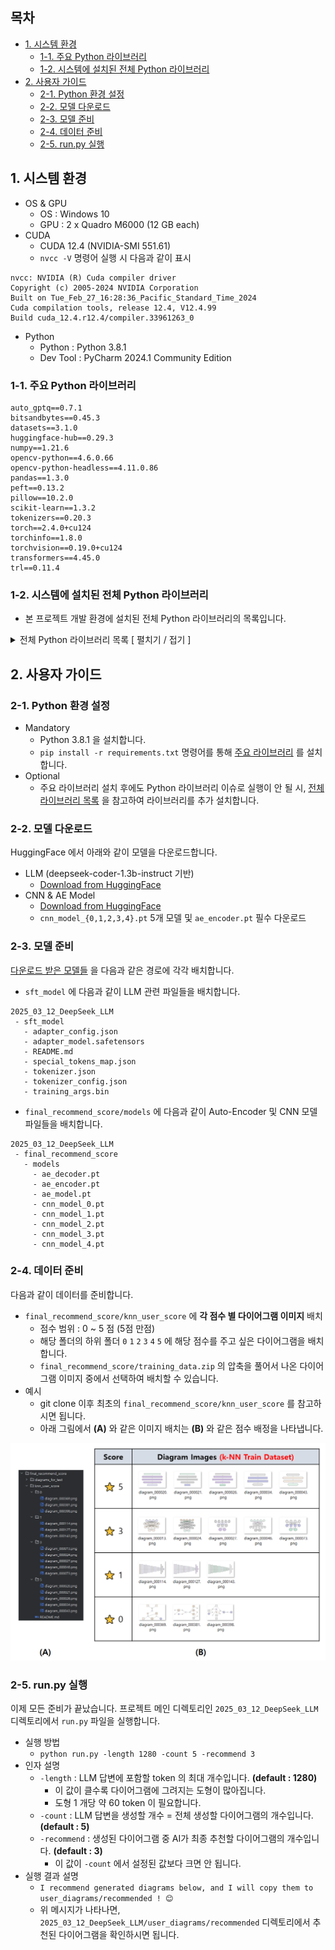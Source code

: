 ## 목차

* [1. 시스템 환경](#1-시스템-환경)
  * [1-1. 주요 Python 라이브러리](#1-1-주요-python-라이브러리)
  * [1-2. 시스템에 설치된 전체 Python 라이브러리](#1-2-시스템에-설치된-전체-python-라이브러리)
* [2. 사용자 가이드](#2-사용자-가이드)
  * [2-1. Python 환경 설정](#2-1-python-환경-설정) 
  * [2-2. 모델 다운로드](#2-2-모델-다운로드)
  * [2-3. 모델 준비](#2-3-모델-준비)
  * [2-4. 데이터 준비](#2-4-데이터-준비)
  * [2-5. run.py 실행](#2-5-runpy-실행)

## 1. 시스템 환경

* OS & GPU
  * OS : Windows 10
  * GPU : 2 x Quadro M6000 (12 GB each)
* CUDA
  * CUDA 12.4 (NVIDIA-SMI 551.61)
  * ```nvcc -V``` 명령어 실행 시 다음과 같이 표시

```
nvcc: NVIDIA (R) Cuda compiler driver
Copyright (c) 2005-2024 NVIDIA Corporation
Built on Tue_Feb_27_16:28:36_Pacific_Standard_Time_2024
Cuda compilation tools, release 12.4, V12.4.99
Build cuda_12.4.r12.4/compiler.33961263_0
```

* Python
  * Python : Python 3.8.1
  * Dev Tool : PyCharm 2024.1 Community Edition

### 1-1. 주요 Python 라이브러리

```
auto_gptq==0.7.1
bitsandbytes==0.45.3
datasets==3.1.0
huggingface-hub==0.29.3
numpy==1.21.6
opencv-python==4.6.0.66
opencv-python-headless==4.11.0.86
pandas==1.3.0
peft==0.13.2
pillow==10.2.0
scikit-learn==1.3.2
tokenizers==0.20.3
torch==2.4.0+cu124
torchinfo==1.8.0
torchvision==0.19.0+cu124
transformers==4.45.0
trl==0.11.4
```

### 1-2. 시스템에 설치된 전체 Python 라이브러리

* 본 프로젝트 개발 환경에 설치된 전체 Python 라이브러리의 목록입니다.

<details><summary>전체 Python 라이브러리 목록 [ 펼치기 / 접기 ]</summary>

```
absl-py==2.1.0
accelerate==1.0.1
aiohappyeyeballs==2.4.4
aiohttp==3.10.11
aiosignal==1.3.1
astunparse==1.6.3
async-timeout==5.0.1
attrs==25.3.0
auto_gptq==0.7.1
bitsandbytes==0.45.3
cachetools==5.3.3
certifi==2024.2.2
charset-normalizer==3.3.2
colorama==0.4.6
coloredlogs==15.0.1
contourpy==1.1.1
cycler==0.12.1
Cython==3.0.12
datasets==3.1.0
Deprecated==1.2.18
dill==0.3.8
docstring_parser==0.16
eval_type_backport==0.2.2
filelock==3.13.4
flatbuffers==1.12
fonttools==4.51.0
frozenlist==1.5.0
fsspec==2024.3.1
gast==0.4.0
gekko==1.2.1
google-auth==2.28.1
google-auth-oauthlib==0.4.6
google-pasta==0.2.0
grpcio==1.62.0
h5py==3.10.0
huggingface-hub==0.29.3
humanfriendly==10.0
idna==3.6
importlib-metadata==7.0.1
importlib_resources==6.4.0
intel-extension-for-transformers==1.4.2
Jinja2==3.1.3
joblib==1.4.2
keras==2.8.0
Keras-Preprocessing==1.1.2
kiwisolver==1.4.5
libclang==16.0.6
Markdown==3.5.2
markdown-it-py==3.0.0
MarkupSafe==2.1.5
matplotlib==3.7.5
mdurl==0.1.2
mpmath==1.3.0
multidict==6.1.0
multiprocess==0.70.16
networkx==3.1
neural_compressor==3.3
numpy==1.21.6
oauthlib==3.2.2
opencv-python==4.6.0.66
opencv-python-headless==4.11.0.86
opt-einsum==3.3.0
optimum==1.23.3
packaging==23.2
pandas==1.3.0
peft==0.13.2
pillow==10.2.0
prettytable==3.11.0
propcache==0.2.0
protobuf==3.19.6
psutil==7.0.0
py-cpuinfo==9.0.0
pyarrow==17.0.0
pyasn1==0.5.1
pyasn1-modules==0.3.0
pycocotools-windows==2.0.0.2
pydot==2.0.0
Pygments==2.19.1
pyparsing==3.1.2
pyreadline3==3.5.4
python-dateutil==2.9.0.post0
python-version==0.0.2
pytz==2024.1
PyYAML==6.0.1
regex==2023.12.25
requests==2.32.3
requests-oauthlib==1.3.1
rich==13.9.4
rouge==1.0.1
rsa==4.9
safetensors==0.4.3
schema==0.7.7
scikit-learn==1.3.2
scipy==1.10.1
sentencepiece==0.2.0
shtab==1.7.1
six==1.16.0
sympy==1.12
tensorboard==2.8.0
tensorboard-data-server==0.6.1
tensorboard-plugin-wit==1.8.1
tensorflow-estimator==2.9.0
tensorflow-gpu==2.8.0
tensorflow-io-gcs-filesystem==0.31.0
termcolor==2.4.0
tf-estimator-nightly==2.8.0.dev2021122109
tfutil==0.8.1
threadpoolctl==3.5.0
tokenizers==0.20.3
torch==2.4.0+cu124
torchaudio==2.4.0+cu124
torchinfo==1.8.0
torchvision==0.19.0+cu124
tqdm==4.67.1
transformers==4.45.0
trl==0.11.4
typeguard==4.4.0
typing_extensions==4.10.0
tyro==0.9.17
urllib3==2.2.1
wcwidth==0.2.13
Werkzeug==3.0.1
wrapt==1.16.0
xxhash==3.5.0
yarl==1.15.2
zipp==3.17.0
```

</details>

## 2. 사용자 가이드

### 2-1. Python 환경 설정

* Mandatory
  * Python 3.8.1 을 설치합니다.
  * ```pip install -r requirements.txt``` 명령어를 통해 [주요 라이브러리](#1-1-주요-python-라이브러리) 를 설치합니다.
* Optional
  * 주요 라이브러리 설치 후에도 Python 라이브러리 이슈로 실행이 안 될 시, [전체 라이브러리 목록](#1-2-시스템에-설치된-전체-python-라이브러리) 을 참고하여 라이브러리를 추가 설치합니다.

### 2-2. 모델 다운로드

HuggingFace 에서 아래와 같이 모델을 다운로드합니다.

* LLM (deepseek-coder-1.3b-instruct 기반)
  * [Download from HuggingFace](https://huggingface.co/daebakgazua/deepseek-coder-1.3b-instruct-diagram-wannabesuperteur)
* CNN & AE Model
  * [Download from HuggingFace](https://huggingface.co/daebakgazua/project_20250312_diagram_cnn_and_ae) 
  * ```cnn_model_{0,1,2,3,4}.pt``` 5개 모델 및 ```ae_encoder.pt``` 필수 다운로드

### 2-3. 모델 준비

[다운로드 받은 모델들](#2-2-모델-다운로드) 을 다음과 같은 경로에 각각 배치합니다.

* ```sft_model``` 에 다음과 같이 LLM 관련 파일들을 배치합니다.

```
2025_03_12_DeepSeek_LLM
 - sft_model
   - adapter_config.json
   - adapter_model.safetensors
   - README.md
   - special_tokens_map.json
   - tokenizer.json
   - tokenizer_config.json
   - training_args.bin
```

* ```final_recommend_score/models``` 에 다음과 같이 Auto-Encoder 및 CNN 모델 파일들을 배치합니다.

```
2025_03_12_DeepSeek_LLM
 - final_recommend_score
   - models
     - ae_decoder.pt
     - ae_encoder.pt
     - ae_model.pt
     - cnn_model_0.pt
     - cnn_model_1.pt
     - cnn_model_2.pt
     - cnn_model_3.pt
     - cnn_model_4.pt
```

### 2-4. 데이터 준비

다음과 같이 데이터를 준비합니다.

* ```final_recommend_score/knn_user_score``` 에 **각 점수 별 다이어그램 이미지** 배치
  * 점수 범위 : 0 ~ 5 점 (5점 만점) 
  * 해당 폴더의 하위 폴더 ```0``` ```1``` ```2``` ```3``` ```4``` ```5``` 에 해당 점수를 주고 싶은 다이어그램을 배치합니다.
  * ```final_recommend_score/training_data.zip``` 의 압축을 풀어서 나온 다이어그램 이미지 중에서 선택하여 배치할 수 있습니다.
* 예시
  * git clone 이후 최초의 ```final_recommend_score/knn_user_score``` 를 참고하시면 됩니다.
  * 아래 그림에서 **(A)** 와 같은 이미지 배치는 **(B)** 와 같은 점수 배정을 나타냅니다.

![image](../images/250312_21.PNG)

### 2-5. run.py 실행

이제 모든 준비가 끝났습니다. 프로젝트 메인 디렉토리인 ```2025_03_12_DeepSeek_LLM``` 디렉토리에서 ```run.py``` 파일을 실행합니다.

* 실행 방법
  * ```python run.py -length 1280 -count 5 -recommend 3```
* 인자 설명
  * ```-length``` : LLM 답변에 포함할 token 의 최대 개수입니다. **(default : 1280)**
    * 이 값이 클수록 다이어그램에 그려지는 도형이 많아집니다.
    * 도형 1 개당 약 60 token 이 필요합니다.
  * ```-count``` : LLM 답변을 생성할 개수 = 전체 생성할 다이어그램의 개수입니다. **(default : 5)**
  * ```-recommend``` : 생성된 다이어그램 중 AI가 최종 추천할 다이어그램의 개수입니다. **(default : 3)**
    * 이 값이 ```-count``` 에서 설정된 값보다 크면 안 됩니다. 
* 실행 결과 설명
  * ```I recommend generated diagrams below, and I will copy them to user_diagrams/recommended ! 😊```
  * 위 메시지가 나타나면, ```2025_03_12_DeepSeek_LLM/user_diagrams/recommended``` 디렉토리에서 추천된 다이어그램을 확인하시면 됩니다.